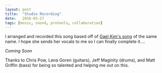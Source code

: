 ```yaml
---
layout: post
title:  "Studio Recording"
date:   2016-03-27
tags: [music, sound, protools, collaboration]
---
```

I arranged and recorded this song based off of [Gael Kim's song](https://soundcloud.com/gael-kim/please-dont) of the same name. I hope she sends her vocals to me so I can finally complete it....

*Coming Soon*

Thanks to Chris Pow, Lena Goren (guitars), Jeff Maginity (drums), and Matt Griffin (bass) for being so talented and helping me out on this.

<!-- <iframe width="90%" height="450" scrolling="no" frameborder="no" src="https://w.soundcloud.com/player/?url=https%3A//api.soundcloud.com/tracks/281593408%3Fsecret_token%3Ds-6TPRH&amp;auto_play=false&amp;hide_related=false&amp;show_comments=true&amp;show_user=true&amp;show_reposts=false&amp;visual=true"></iframe> -->
